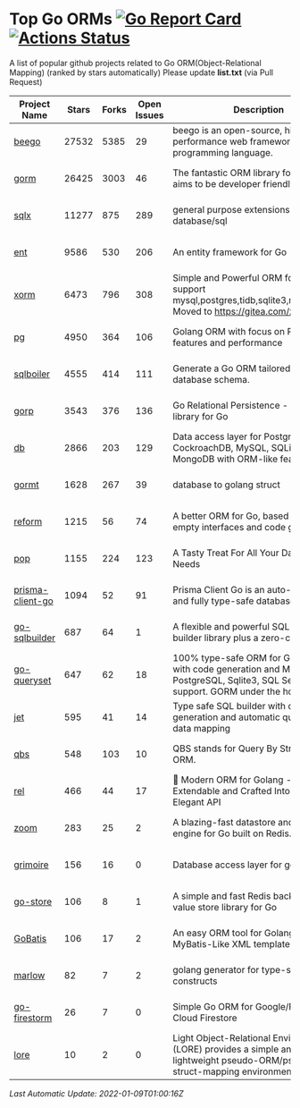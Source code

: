 # Top Go ORMs [![Go Report Card](https://goreportcard.com/badge/github.com/d-tsuji/awesome-go-orms)](https://goreportcard.com/report/github.com/d-tsuji/awesome-go-orms) [![Actions Status](https://github.com/d-tsuji/awesome-go-orms/workflows/CI/badge.svg)](https://github.com/d-tsuji/awesome-go-orms/actions)
A list of popular github projects related to Go ORM(Object-Relational Mapping) (ranked by stars automatically)
Please update **list.txt** (via Pull Request)

| Project Name | Stars | Forks | Open Issues | Description | Last Update |
| ------------ | ----- | ----- | ----------- | ----------- | ----------- |
| [beego](https://github.com/beego/beego) | 27532 | 5385 | 29 | beego is an open-source, high-performance web framework for the Go programming language. | 2022-01-08 19:09:46 |
| [gorm](https://github.com/go-gorm/gorm) | 26425 | 3003 | 46 | The fantastic ORM library for Golang, aims to be developer friendly | 2022-01-08 22:11:01 |
| [sqlx](https://github.com/jmoiron/sqlx) | 11277 | 875 | 289 | general purpose extensions to golang's database/sql | 2022-01-08 17:38:22 |
| [ent](https://github.com/ent/ent) | 9586 | 530 | 206 | An entity framework for Go | 2022-01-08 23:07:59 |
| [xorm](https://github.com/go-xorm/xorm) | 6473 | 796 | 308 | Simple and Powerful ORM for Go, support mysql,postgres,tidb,sqlite3,mssql,oracle, Moved to https://gitea.com/xorm/xorm | 2022-01-08 15:07:55 |
| [pg](https://github.com/go-pg/pg) | 4950 | 364 | 106 | Golang ORM with focus on PostgreSQL features and performance | 2022-01-08 10:19:23 |
| [sqlboiler](https://github.com/volatiletech/sqlboiler) | 4555 | 414 | 111 | Generate a Go ORM tailored to your database schema. | 2022-01-08 17:55:01 |
| [gorp](https://github.com/go-gorp/gorp) | 3543 | 376 | 136 | Go Relational Persistence - an ORM-ish library for Go | 2022-01-08 00:47:10 |
| [db](https://github.com/upper/db) | 2866 | 203 | 129 | Data access layer for PostgreSQL, CockroachDB, MySQL, SQLite and MongoDB with ORM-like features. | 2022-01-08 14:32:37 |
| [gormt](https://github.com/xxjwxc/gormt) | 1628 | 267 | 39 | database to golang struct | 2022-01-08 15:53:48 |
| [reform](https://github.com/go-reform/reform) | 1215 | 56 | 74 | A better ORM for Go, based on non-empty interfaces and code generation. | 2022-01-08 22:04:29 |
| [pop](https://github.com/gobuffalo/pop) | 1155 | 224 | 123 | A Tasty Treat For All Your Database Needs | 2022-01-04 23:23:01 |
| [prisma-client-go](https://github.com/prisma/prisma-client-go) | 1094 | 52 | 91 | Prisma Client Go is an auto-generated and fully type-safe database client | 2022-01-08 02:19:42 |
| [go-sqlbuilder](https://github.com/huandu/go-sqlbuilder) | 687 | 64 | 1 | A flexible and powerful SQL string builder library plus a zero-config ORM. | 2022-01-08 15:05:00 |
| [go-queryset](https://github.com/jirfag/go-queryset) | 647 | 62 | 18 | 100% type-safe ORM for Go (Golang) with code generation and MySQL, PostgreSQL, Sqlite3, SQL Server support. GORM under the hood. | 2022-01-03 20:23:55 |
| [jet](https://github.com/go-jet/jet) | 595 | 41 | 14 | Type safe SQL builder with code generation and automatic query result data mapping | 2022-01-06 19:37:30 |
| [qbs](https://github.com/coocood/qbs) | 548 | 103 | 10 | QBS stands for Query By Struct. A Go ORM. | 2021-09-18 08:26:02 |
| [rel](https://github.com/go-rel/rel) | 466 | 44 | 17 | :gem: Modern ORM for Golang - Testable, Extendable and Crafted Into a Clean and Elegant API | 2022-01-08 06:36:47 |
| [zoom](https://github.com/albrow/zoom) | 283 | 25 | 2 | A blazing-fast datastore and querying engine for Go built on Redis. | 2021-12-05 23:22:17 |
| [grimoire](https://github.com/Fs02/grimoire) | 156 | 16 | 0 | Database access layer for golang | 2021-11-30 19:23:23 |
| [go-store](https://github.com/gosuri/go-store) | 106 | 8 | 1 | A simple and fast Redis backed key-value store library for Go | 2021-12-13 20:34:50 |
| [GoBatis](https://github.com/runner-mei/GoBatis) | 106 | 17 | 2 | An easy ORM tool for Golang, support MyBatis-Like XML template SQL | 2022-01-09 00:59:07 |
| [marlow](https://github.com/dadleyy/marlow) | 82 | 7 | 2 | golang generator for type-safe sql api constructs | 2021-09-29 00:13:39 |
| [go-firestorm](https://github.com/jschoedt/go-firestorm) | 26 | 7 | 0 | Simple Go ORM for Google/Firebase Cloud Firestore | 2021-12-13 23:52:09 |
| [lore](https://github.com/abrahambotros/lore) | 10 | 2 | 0 | Light Object-Relational Environment (LORE) provides a simple and lightweight pseudo-ORM/pseudo-struct-mapping environment for Go | 2021-10-12 08:51:16 |

*Last Automatic Update: 2022-01-09T01:00:16Z*